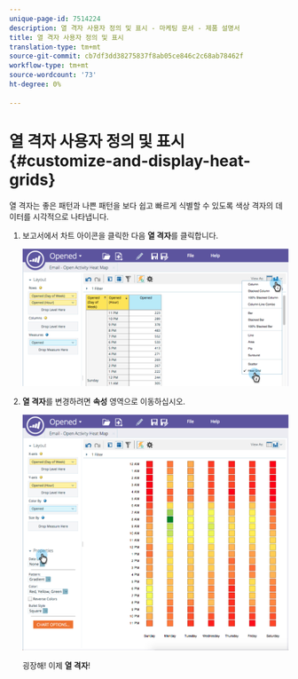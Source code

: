 ```yaml
---
unique-page-id: 7514224
description: 열 격자 사용자 정의 및 표시 - 마케팅 문서 - 제품 설명서
title: 열 격자 사용자 정의 및 표시
translation-type: tm+mt
source-git-commit: cb7df3dd38275837f8ab05ce846c2c68ab78462f
workflow-type: tm+mt
source-wordcount: '73'
ht-degree: 0%

---
```



# 열 격자 사용자 정의 및 표시 {#customize-and-display-heat-grids}

열 격자는 좋은 패턴과 나쁜 패턴을 보다 쉽고 빠르게 식별할 수 있도록 색상 격자의 데이터를 시각적으로 나타냅니다.

1. 보고서에서 차트 아이콘을 클릭한 다음 **열 격자**&#x200B;를 클릭합니다.

   ![](assets/image2015-5-4-15-3a2-3a17.png)

1. **열 격자**&#x200B;를 변경하려면 **속성** 영역으로 이동하십시오.

   ![](assets/image2015-5-4-16-3a7-3a9.png)

   굉장해! 이제 **열 격자**!
